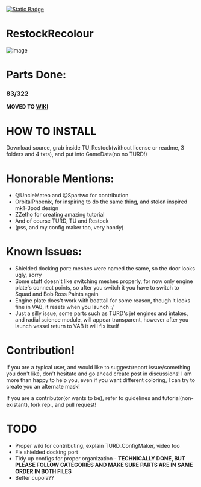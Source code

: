 [![Static Badge](https://img.shields.io/badge/This_work_is_licensed_under-CC_BY--NC--SA_4.0-red?logo=creativecommons&logoColor=white)](https://github.com/likeproblem/RestockRecolour?tab=License-1-ov-file)
# RestockRecolour
![image](https://github.com/user-attachments/assets/40c542ef-8baa-40dd-97ef-0c73e91bdf65)

# Parts Done:

### 83/322

**MOVED TO [WIKI](https://github.com/likeproblem/RestockRecolour/wiki/Part-List)**

# HOW TO INSTALL
Download source, grab inside TU_Restock(without license or readme, 3 folders and 4 txts), and put into GameData(no no TURD!)

# Honorable Mentions:
* @UncleMateo and @Spartwo for contribution
* OrbitalPhoenix, for inspiring to do the same thing, and ~~stolen~~ inspired mk1-3pod design
* ZZetho for creating amazing tutorial
* And of course TURD, TU and Restock
* (pss, and my config maker too, very handy)

# Known Issues:
* Shielded docking port: meshes were named the same, so the door looks ugly, sorry
* Some stuff doesn't like switching meshes properly, for now only engine plate's connect points, so after you switch it you have to switch to Squad and Bob Ross Paints again
* Engine plate does't work with boattail for some reason, though it looks fine in VAB, it resets when you launch :/
* Just a silly issue, some parts such as TURD's jet engines and intakes, and radial science module, will appear transparent, however after you launch vessel return to VAB it will fix itself

# Contribution!

If you are a typical user, and would like to suggest/report issue/something you don't like, don't hesitate and go ahead create post in discussions! I am more than happy to help you, even if you want different coloring, I can try to create you an alternate mask!

If you are a contributor(or wants to be), refer to guidelines and tutorial(non-existant), fork rep., and pull request!

# TODO
* Proper wiki for contributing, explain TURD_ConfigMaker, video too
* Fix shielded docking port
* Tidy up configs for proper organization - **TECHNICALLY DONE, BUT PLEASE FOLLOW CATEGORIES AND MAKE SURE PARTS ARE IN SAME ORDER IN BOTH FILES**
* Better cupola??
